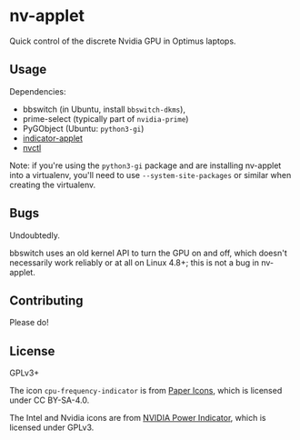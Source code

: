 # nv-applet

Quick control of the discrete Nvidia GPU in Optimus laptops.

## Usage

Dependencies:

- bbswitch (in Ubuntu, install `bbswitch-dkms`),
- prime-select (typically part of `nvidia-prime`)
- PyGObject (Ubuntu: `python3-gi`)
- [indicator-applet][]
- [nvctl][]

[indicator-applet]: https://github.com/anowlcalledjosh/indicator-applet
[nvctl]: https://github.com/anowlcalledjosh/nvctl

Note: if you're using the `python3-gi` package and are installing
nv-applet into a virtualenv, you'll need to use `--system-site-packages`
or similar when creating the virtualenv.

## Bugs

Undoubtedly.

bbswitch uses an old kernel API to turn the GPU on and off, which
doesn't necessarily work reliably or at all on Linux 4.8+; this is not a
bug in nv-applet.

## Contributing

Please do!

## License

GPLv3+

The icon `cpu-frequency-indicator` is from [Paper Icons][paper], which
is licensed under CC BY-SA-4.0.

The Intel and Nvidia icons are from [NVIDIA Power Indicator][n-p-i],
which is licensed under GPLv3.

[paper]: http://snwh.org/paper/icons
[n-p-i]: https://github.com/andrebrait/nvidia-power-indicator
